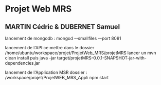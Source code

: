 # Projet Web MRS
## MARTIN Cédric & DUBERNET Samuel

lancement de mongodb : 
mongod --smallfiles --port 8081

lancement de l'API 
ce mettre dans le dossier /home/ubuntu/workspace/projet/ProjetWeb_MRS/projetMRS
lancer un mvn clean install
puis java -jar target/projetMRS-0.0.1-SNAPSHOT-jar-with-dependencies.jar 

lancement de l'Application MSR 
dossier : /workspace/projet/ProjetWEB_MRS_Appli
npm start 
